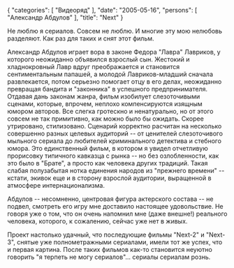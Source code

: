 {
   "categories": [
      "Видеоряд"
   ],
   "date": "2005-05-16",
   "persons": [
      "Александр Абдулов"
   ],
   "title": "Next"
}

Не люблю я сериалов. Совсем не люблю. И многие эту мою нелюбовь разделяют. Как раз для таких и снят этот фильм.

Александр Абдулов играет вора в законе Федора "Лавра" Лавриков, у которого неожиданно объявился взрослый сын. Жестокий и хладнокровный Лавр вдруг преображается и становится сентиментальным папашей, а молодой Лавриков-младший сначала развлекается, потом серьезно помогает отцу в его делах, неожиданно превращая бандита и "законника" в успешного предпринимателя. Отдавая дань законам жанра, фильм изобилует слезоточивыми сценами, которые, впрочем, неплохо компенсируются изящным юмором авторов. Все слегка гротескно и ненатурально, но от этого совсем не так примитивно, как можно было бы ожидать. Скорее утрировано, стилизовано. Сценарий корректно расчитан на несколько совершенно разных целевых аудиторий -- от ценителей слезоточивого мыльного сериала до любителей криминального детектива и стебного юмора. Это единственный фильм, в котором я увидел отчетливую прорисовку типичного кавказца с рынка -- но без озлобленности, как это было в "Брате", а просто как человека других традиций. Такая слабая полузабытая нотка единения народов из "прежнего времени" -- кстати, экивок еще и в сторону взрослой аудитории, выращенной в атмосфере интернационализма.

Абдулов -- несомненно, центровая фигура актерского состава -- не подвел, смотреть его игру мне доставило настоящее удовольствие. Не говоря уже о том, что он очень напомнил мне (даже внешне!) реального человека, которого, к сожалению, сейчас уже нет в живых.

Проект настолько удачный, что последующие фильмы "Next-2" и "Next-3", снятые уже полнометражными сериалами, имели тот же успех, что и первая картина. После таких фильмов как-то становится неуютно говорить "я терпеть не могу сериалов"... сериалы сериалам рознь.
